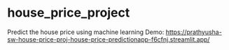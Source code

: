 # house_price_project
Predict the house price using machine learning
Demo: https://prathyusha-sw-house-price-proj-house-price-predictionapp-f6cfnj.streamlit.app/
